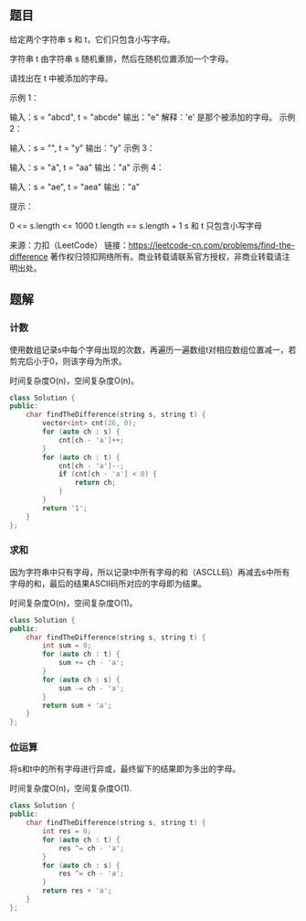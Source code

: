 ## 题目

给定两个字符串 s 和 t，它们只包含小写字母。

字符串 t 由字符串 s 随机重排，然后在随机位置添加一个字母。

请找出在 t 中被添加的字母。

 

示例 1：

输入：s = "abcd", t = "abcde"
输出："e"
解释：'e' 是那个被添加的字母。
示例 2：

输入：s = "", t = "y"
输出："y"
示例 3：

输入：s = "a", t = "aa"
输出："a"
示例 4：

输入：s = "ae", t = "aea"
输出："a"


提示：

0 <= s.length <= 1000
t.length == s.length + 1
s 和 t 只包含小写字母

来源：力扣（LeetCode）
链接：https://leetcode-cn.com/problems/find-the-difference
著作权归领扣网络所有。商业转载请联系官方授权，非商业转载请注明出处。

## 题解

### 计数

使用数组记录s中每个字母出现的次数，再遍历一遍数组t对相应数组位置减一，若剪完后小于0，则该字母为所求。

时间复杂度O(n)，空间复杂度O(n)。

```c++
class Solution {
public:
    char findTheDifference(string s, string t) {
        vector<int> cnt(26, 0);
        for (auto ch : s) {
            cnt[ch - 'a']++;
        }
        for (auto ch : t) {
            cnt[ch - 'a']--;
            if (cnt[ch - 'a'] < 0) {
                return ch;
            }
        }
        return '1';
    }
};
```

### 求和

因为字符串中只有字母，所以记录t中所有字母的和（ASCLL码）再减去s中所有字母的和，最后的结果ASCII码所对应的字母即为结果。

时间复杂度O(n)，空间复杂度O(1)。

```c++
class Solution {
public:
    char findTheDifference(string s, string t) {
        int sum = 0;
        for (auto ch : t) {
            sum += ch - 'a';
        }
        for (auto ch : s) {
            sum -= ch - 'a';
        }
        return sum + 'a';
    }
};
```

### 位运算

将s和t中的所有字母进行异或，最终留下的结果即为多出的字母。

时间复杂度O(n)，空间复杂度O(1).

```c++
class Solution {
public:
    char findTheDifference(string s, string t) {
        int res = 0;
        for (auto ch : t) {
            res ^= ch - 'a';
        }
        for (auto ch : s) {
            res ^= ch - 'a';
        }
        return res + 'a';
    }
};
```



